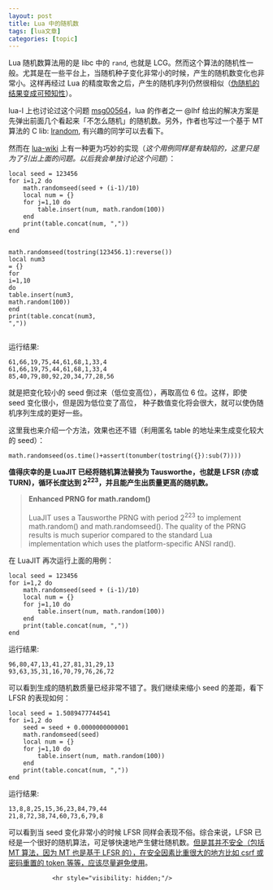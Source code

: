 ```yaml
---
layout: post
title: Lua 中的随机数  
tags: [lua文章]
categories: [topic]
---
```

<p>Lua 随机数算法用的是 libc 中的 <code class="highlighter-rouge">rand</code>, 也就是 LCG。然而这个算法的随机性一般。尤其是在一些平台上，当随机种子变化非常小的时候，产生的随机数变化也非常小。这样再经过 Lua 的精度取舍之后，产生的随机序列仍然很相似（<u>伪随机的结果变成可预知性</u>）。</p>

<p>lua-l 上也讨论过这个问题 <a href="http://lua-users.org/lists/lua-l/2007-03/msg00564.html">msg00564</a>，lua 的作者之一 @lhf 给出的解决方案是先弹出前面几个看起来「不怎么随机」的随机数。另外，作者也写过一个基于 MT 算法的 C lib: <a href="http://webserver2.tecgraf.puc-rio.br/~lhf/ftp/lua/#lrandom">lrandom</a>, 有兴趣的同学可以去看下。</p>

<p>然而在 <a href="http://lua-users.org/wiki/MathLibraryTutorial">lua-wiki</a> 上有一种更为巧妙的实现（<em>这个用例同样是有缺陷的，这里只是为了引出上面的问题。以后我会单独讨论这个问题</em>）：</p>

<div class="language-lua highlighter-rouge"><div class="highlight"><pre class="highlight"><code><span class="kd">local</span> <span class="n">seed</span> <span class="o">=</span> <span class="mi">123456</span>
<span class="k">for</span> <span class="n">i</span><span class="o">=</span><span class="mi">1</span><span class="p">,</span><span class="mi">2</span> <span class="k">do</span>
    <span class="nb">math.randomseed</span><span class="p">(</span><span class="n">seed</span> <span class="o">+</span> <span class="p">(</span><span class="n">i</span><span class="o">-</span><span class="mi">1</span><span class="p">)</span><span class="o">/</span><span class="mi">10</span><span class="p">)</span>
    <span class="kd">local</span> <span class="n">num</span> <span class="o">=</span> <span class="p">{}</span>
    <span class="k">for</span> <span class="n">j</span><span class="o">=</span><span class="mi">1</span><span class="p">,</span><span class="mi">10</span> <span class="k">do</span>
        <span class="nb">table.insert</span><span class="p">(</span><span class="n">num</span><span class="p">,</span> <span class="nb">math.random</span><span class="p">(</span><span class="mi">100</span><span class="p">))</span>
    <span class="k">end</span>
    <span class="nb">print</span><span class="p">(</span><span class="nb">table.concat</span><span class="p">(</span><span class="n">num</span><span class="p">,</span> <span class="s2">&#34;,&#34;</span><span class="p">))</span>
<span class="k">end</span>

<span class="nb">math.randomseed</span><span class="p">(</span><span class="nb">tostring</span><span class="p">(</span><span class="mi">123456</span><span class="p">.</span><span class="mi">1</span><span class="p">):</span><span class="n">reverse</span><span class="p">())</span>
<span class="kd">local</span> <span class="n">num3</span> <span class="o">=</span> <span class="p">{}</span>
<span class="k">for</span> <span class="n">i</span><span class="o">=</span><span class="mi">1</span><span class="p">,</span><span class="mi">10</span> <span class="k">do</span>
    <span class="nb">table.insert</span><span class="p">(</span><span class="n">num3</span><span class="p">,</span> <span class="nb">math.random</span><span class="p">(</span><span class="mi">100</span><span class="p">))</span>
<span class="k">end</span>
<span class="nb">print</span><span class="p">(</span><span class="nb">table.concat</span><span class="p">(</span><span class="n">num3</span><span class="p">,</span> <span class="s2">&#34;,&#34;</span><span class="p">))</span>
</code></pre></div></div>

<p>运行结果:</p>

<div class="highlighter-rouge"><div class="highlight"><pre class="highlight"><code>61,66,19,75,44,61,68,1,33,4
61,66,19,75,44,61,68,1,33,4
85,40,79,80,92,20,34,77,28,56
</code></pre></div></div>

<p>就是把变化较小的 seed 倒过来（低位变高位），再取高位 6 位。这样，即使 seed 变化很小，但是因为低位变了高位， 种子数值变化将会很大，就可以使伪随机序列生成的更好一些。</p>

<p>这里我也来介绍一个方法，效果也还不错（利用匿名 table 的地址来生成变化较大的 seed）：</p>

<div class="language-lua highlighter-rouge"><div class="highlight"><pre class="highlight"><code><span class="nb">math.randomseed</span><span class="p">(</span><span class="nb">os.time</span><span class="p">()</span><span class="o">+</span><span class="nb">assert</span><span class="p">(</span><span class="nb">tonumber</span><span class="p">(</span><span class="nb">tostring</span><span class="p">({}):</span><span class="n">sub</span><span class="p">(</span><span class="mi">7</span><span class="p">))))</span>
</code></pre></div></div>

<p><strong>值得庆幸的是 LuaJIT 已经将随机算法替换为 Tausworthe，也就是 LFSR (亦或 TURN)，循环长度达到 2<sup>223</sup>，并且能产生出质量更高的随机数。</strong></p>

<blockquote>
  <p><strong>Enhanced PRNG for math.random()</strong>
<br/><br/>
LuaJIT uses a Tausworthe PRNG with period 2<sup>223</sup> to implement math.random() and math.randomseed(). The quality of the PRNG results is much superior compared to the standard Lua implementation which uses the platform-specific ANSI rand().</p>
</blockquote>

<p>在 LuaJIT 再次运行上面的用例：</p>

<div class="language-lua highlighter-rouge"><div class="highlight"><pre class="highlight"><code><span class="kd">local</span> <span class="n">seed</span> <span class="o">=</span> <span class="mi">123456</span>
<span class="k">for</span> <span class="n">i</span><span class="o">=</span><span class="mi">1</span><span class="p">,</span><span class="mi">2</span> <span class="k">do</span>
    <span class="nb">math.randomseed</span><span class="p">(</span><span class="n">seed</span> <span class="o">+</span> <span class="p">(</span><span class="n">i</span><span class="o">-</span><span class="mi">1</span><span class="p">)</span><span class="o">/</span><span class="mi">10</span><span class="p">)</span>
    <span class="kd">local</span> <span class="n">num</span> <span class="o">=</span> <span class="p">{}</span>
    <span class="k">for</span> <span class="n">j</span><span class="o">=</span><span class="mi">1</span><span class="p">,</span><span class="mi">10</span> <span class="k">do</span>
        <span class="nb">table.insert</span><span class="p">(</span><span class="n">num</span><span class="p">,</span> <span class="nb">math.random</span><span class="p">(</span><span class="mi">100</span><span class="p">))</span>
    <span class="k">end</span>
    <span class="nb">print</span><span class="p">(</span><span class="nb">table.concat</span><span class="p">(</span><span class="n">num</span><span class="p">,</span> <span class="s2">&#34;,&#34;</span><span class="p">))</span>
<span class="k">end</span>
</code></pre></div></div>

<p>运行结果:</p>

<div class="highlighter-rouge"><div class="highlight"><pre class="highlight"><code>96,80,47,13,41,27,81,31,29,13
93,63,35,31,16,70,79,76,26,72
</code></pre></div></div>

<p>可以看到生成的随机数质量已经非常不错了。我们继续来缩小 seed 的差距，看下 LFSR 的表现如何：</p>

<div class="language-lua highlighter-rouge"><div class="highlight"><pre class="highlight"><code><span class="kd">local</span> <span class="n">seed</span> <span class="o">=</span> <span class="mi">1</span><span class="p">.</span><span class="mi">5089477744541</span>
<span class="k">for</span> <span class="n">i</span><span class="o">=</span><span class="mi">1</span><span class="p">,</span><span class="mi">2</span> <span class="k">do</span>
    <span class="n">seed</span> <span class="o">=</span> <span class="n">seed</span> <span class="o">+</span> <span class="mi">0</span><span class="p">.</span><span class="mi">0000000000001</span>
    <span class="nb">math.randomseed</span><span class="p">(</span><span class="n">seed</span><span class="p">)</span>
    <span class="kd">local</span> <span class="n">num</span> <span class="o">=</span> <span class="p">{}</span>
    <span class="k">for</span> <span class="n">j</span><span class="o">=</span><span class="mi">1</span><span class="p">,</span><span class="mi">10</span> <span class="k">do</span>
        <span class="nb">table.insert</span><span class="p">(</span><span class="n">num</span><span class="p">,</span> <span class="nb">math.random</span><span class="p">(</span><span class="mi">100</span><span class="p">))</span>
    <span class="k">end</span>
    <span class="nb">print</span><span class="p">(</span><span class="nb">table.concat</span><span class="p">(</span><span class="n">num</span><span class="p">,</span> <span class="s2">&#34;,&#34;</span><span class="p">))</span>
<span class="k">end</span>
</code></pre></div></div>

<p>运行结果:</p>

<div class="highlighter-rouge"><div class="highlight"><pre class="highlight"><code>13,8,8,25,15,36,23,84,79,44
21,8,72,38,74,60,73,6,79,8
</code></pre></div></div>

<p>可以看到当 seed 变化非常小的时候 LFSR 同样会表现不俗。综合来说，LFSR 已经是一个很好的随机算法，可足够快速地产生健壮随机数。<u>但是其并不安全（包括 MT 算法，因为 MT 也是基于 LFSR 的），在安全因素比重很大的地方比如 csrf 或密码重置的 token 等等，应该尽量避免使用</u>。</p>


                <hr style="visibility: hidden;"/>